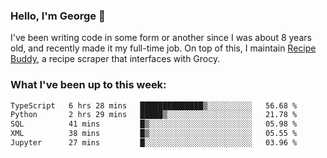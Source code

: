 ### Hello, I'm George 👋

I've been writing code in some form or another since I was about 8 years old, and recently made it my full-time job. On top of this, I maintain [Recipe Buddy](https://github.com/georgegebbett/recipe-buddy), a recipe scraper that interfaces with Grocy.  

<!--
**georgegebbett/georgegebbett** is a ✨ _special_ ✨ repository because its `README.md` (this file) appears on your GitHub profile.

Here are some ideas to get you started:

- 🔭 I’m currently working on ...
- 🌱 I’m currently learning ...
- 👯 I’m looking to collaborate on ...
- 🤔 I’m looking for help with ...
- 💬 Ask me about ...
- 📫 How to reach me: ...
- 😄 Pronouns: ...
- ⚡ Fun fact: ...
-->

### What I've been up to this week:
<!--START_SECTION:waka-->

```txt
TypeScript   6 hrs 28 mins   ██████████████▒░░░░░░░░░░   56.68 %
Python       2 hrs 29 mins   █████▒░░░░░░░░░░░░░░░░░░░   21.78 %
SQL          41 mins         █▒░░░░░░░░░░░░░░░░░░░░░░░   05.98 %
XML          38 mins         █▒░░░░░░░░░░░░░░░░░░░░░░░   05.55 %
Jupyter      27 mins         █░░░░░░░░░░░░░░░░░░░░░░░░   03.96 %
```

<!--END_SECTION:waka-->
